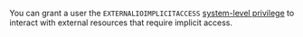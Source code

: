 You can grant a user the `EXTERNALIOIMPLICITACCESS` [system-level privilege](security-reference/authorization.html#system-level-privileges) to interact with external resources that require implicit access.